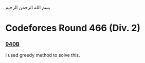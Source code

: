 بسم الله الرحمن الرحيم
<br />
# Codeforces Round 466 (Div. 2)
### [940B](https://codeforces.com/problemset/problem/940/B)
I used greedy method to solve this.
